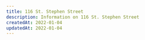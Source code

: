 ```yaml
---
title: 116 St. Stephen Street
description: Information on 116 St. Stephen Street
createdAt: 2022-01-04
updatedAt: 2022-01-04
---
```

  
  